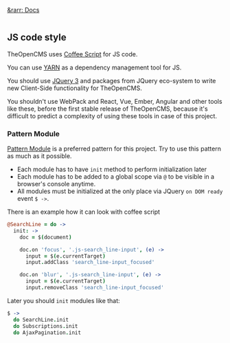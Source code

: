 [&rarr: Docs](./README)

```
```

## JS code style

TheOpenCMS uses [Coffee Script](http://coffeescript.org/) for JS code.

You can use [YARN](https://yarnpkg.com/en/) as a dependency management tool for JS.

You should use [JQuery 3](http://jquery.com/) and packages from JQuery eco-system to write new Client-Side functionality for TheOpenCMS.

You shouldn't use WebPack and React, Vue, Ember, Angular and other tools like these, before the first stable release of TheOpenCMS, because it's difficult to predict a complexity of using these tools in case of this project.

### Pattern Module

[Pattern Module](https://github.com/addyosmani/essential-js-design-patterns) is a preferred pattern for this project. Try to use this pattern as much as it possible.

* Each module has to have `init` method to perform initialization later
* Each module has to be added to a global scope via `@` to be visible in a browser's console anytime.
* All modules must be initialized at the only place via JQuery `on DOM ready` event `$ ->`.

There is an example how it can look with coffee script

```coffee
@SearchLine = do ->
  init: ->
    doc = $(document)

    doc.on 'focus', '.js-search_line-input', (e) ->
      input = $(e.currentTarget)
      input.addClass 'search_line-input_focused'

    doc.on 'blur', '.js-search_line-input', (e) ->
      input = $(e.currentTarget)
      input.removeClass 'search_line-input_focused'
```

Later you should `init` modules like that:

```coffee
$ ->
  do SearchLine.init
  do Subscriptions.init
  do AjaxPagination.init
```
